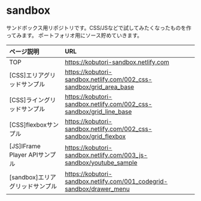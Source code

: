 # sandbox
サンドボックス用リポジトリです。CSS/JSなどで試してみたくなったものを作ってみます。
ポートフォリオ用にソース貯めていきます。

|ページ説明|URL|
|:---|:---|
| TOP | https://kobutori-sandbox.netlify.com |
| [CSS]エリアグリッドサンプル | https://kobutori-sandbox.netlify.com/002_css-sandbox/grid_area_base |
| [CSS]ライングリッドサンプル | https://kobutori-sandbox.netlify.com/002_css-sandbox/grid_line_base |
| [CSS]flexboxサンプル | https://kobutori-sandbox.netlify.com/002_css-sandbox/grid_flexbox |
| [JS]IFrame Player APIサンプル | https://kobutori-sandbox.netlify.com/003_js-sandbox/youtube_sample |
| [sandbox]エリアグリッドサンプル | https://kobutori-sandbox.netlify.com/001_codegrid-sandbox/drawer_menu |
